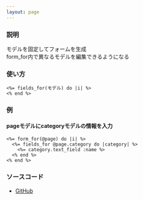 ```yaml
---
layout: page
---
```

### 説明
モデルを固定してフォームを生成  
form_for内で異なるモデルを編集できるようになる

### 使い方
    <%= fields_for(モデル) do |i| %>
    <% end %>

### 例
#### pageモデルにcategoryモデルの情報を入力
    <%= form_for(@page) do |i| %>
      <%= fields_for @page.category do |category| %>
        <%= category.text_field :name %>
      <% end %>
    <% end %>

### ソースコード
* [GitHub](https://github.com/rails/rails/blob/f33d52c95217212cbacc8d5e44b5a8e3cdc6f5b3/actionview/lib/action_view/helpers/form_helper.rb#L1007)